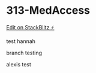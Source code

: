 # 313-MedAccess

[Edit on StackBlitz ⚡️](https://stackblitz.com/edit/github-uvtqnt)

test
hannah

branch testing

alexis test
